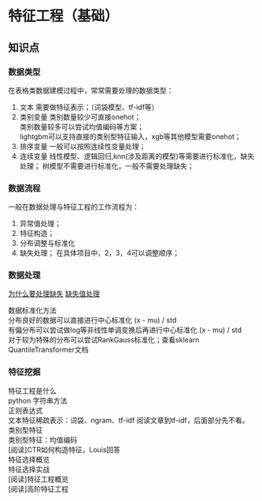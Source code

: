 # 特征工程（基础） []()

## 知识点

### 数据类型
在表格类数据建模过程中，常常需要处理的数据类型：
1. 文本
需要做特征表示；（词袋模型、tf-idf等）
2. 类别变量
类别数量较少可直接onehot；  
类别数量较多可以尝试均值编码等方案；  
lightgbm可以支持直接的类别型特征输入，xgb等其他模型需要onehot； 
3. 排序变量
一般可以按照连续性变量处理；
4. 连续变量
线性模型、逻辑回归,knn(涉及距离的模型)等需要进行标准化，缺失处理；
树模型不需要进行标准化，一般不需要处理缺失；

### 数据流程
一般在数据处理与特征工程的工作流程为：
1. 异常值处理；
2. 特征构造；
3. 分布调整与标准化
4. 缺失处理；
在具体项目中，2，3，4可以调整顺序；

### 数据处理
[]()
[为什么要处理缺失](https://www.zhihu.com/question/58230411/answer/242037063)
[缺失值处理](https://zhuanlan.zhihu.com/p/137175585)

数据标准化方法  
分布良好的数据可以直接进行中心标准化 (x - mu) / std  
有偏分布可以尝试做log等非线性单调变换后再进行中心标准化 (x - mu) / std  
对于较为特殊的分布可以尝试RankGauss标准化；查看sklearn QuantileTransformer文档  

### 特征挖掘
[]()
[]()
[]()
[]()
特征工程是什么  
python 字符串方法  
正则表达式  
文本特征稀疏表示：词袋、ngram、tf-idf 阅读文章到tf-idf，后面部分先不看。  
类别型特征  
类别型特征：均值编码  
[阅读]CTR如何构造特征，Louis回答  
特征选择概览  
特征选择实战  
[阅读]特征工程概览  
[阅读]高阶特征工程  